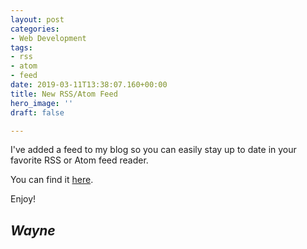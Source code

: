 ```yaml
---
layout: post
categories:
- Web Development
tags:
- rss
- atom
- feed
date: 2019-03-11T13:38:07.160+00:00
title: New RSS/Atom Feed
hero_image: ''
draft: false

---
```

I've added a feed to my blog so you can easily stay up to date in your favorite RSS or Atom feed reader.

You can find it [here](https://blog.bokasolutions.com/rss.xml "Wayne Boka's Blog RSS Feed").

Enjoy!

## **_Wayne_**
